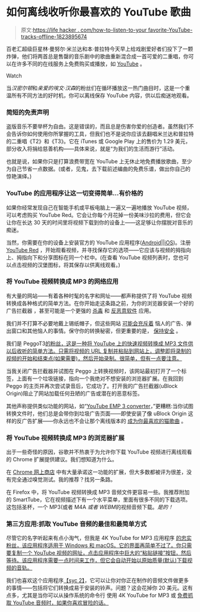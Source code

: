 # 如何离线收听你最喜欢的 YouTube 歌曲

> 原文:[https://life hacker . com/how-to-listen-to-your favorite-YouTube-tracks-offline-1823895674](https://lifehacker.com/how-to-listen-to-your-favorite-youtube-tracks-offline-1823895674)

百老汇超级巨星林·曼努尔·米兰达和本·普拉特今天早上给戏剧爱好者们投下了一颗炸弹，他们将两首总是售罄的音乐剧中的歌曲重新混合成一首可爱的二重唱，你可以在许多不同的在线服务上免费购买或播放，如 [YouTube](https://www.youtube.com/watch?v=2aQykuIaJVI) 。

Watch

当*汉密尔顿*和*亲爱的埃文·汉森*的粉丝们在循环播放这一热门曲目时，这是一个重温所有不同方法的好时机，你可以离线保存 YouTube 内容，供以后痴迷地观看。

### 简短的免责声明

盗版音乐不要举杯为自由。这是错误的，而且总是伤害你爱的创造者。虽然我们不会告诉你如何使用你所掌握的工具，但我们也不是说你应该去翻唱米兰达和普拉特的二重唱《T2》和《T3》。它在 iTunes 或 Google Play 上的售价为 1.29 美元，部分收入将捐给慈善机构——具体来说，就是“为我们的生活而游行”活动。

也就是说，如果你只是打算浪费带宽在 YouTube 上无休止地免费播放歌曲，至少为自己节省一点数据。(或者，见鬼，去下载前述编曲的免费乐谱，做出你自己的惊艳演绎。)

### YouTube 的应用程序让这一切变得简单...有价格的

如果你经常发现自己在智能手机或平板电脑上一遍又一遍地播放 YouTube 视频，可以考虑购买 YouTube Red。它会让你每个月花掉一份美味沙拉的费用，但它会让你在长达 30 天的时间里将视频下载到你的设备上——这足够让你摆脱对音乐的痴迷。

当然，你需要在你的设备上安装官方的 YouTube 应用程序([Android](https://play.google.com/store/apps/details?id=com.google.android.youtube&hl=en)||[iOS](https://itunes.apple.com/us/app/youtube-watch-listen-stream/id544007664?mt=8))。注册 [YouTube Red](https://www.youtube.com/red) ，开始观看视频，并寻找保存它的选项——它应该与视频的拇指向上、拇指向下和分享图标在同一个栏中。(在查看 YouTube 视频列表时，您也可以点击视频的汉堡图标，将其保存以供离线观看。)

### 将 YouTube 视频转换成 MP3 的网络应用

有大量的网站——有着各种时髦的名字和网址——都声称提供了将 YouTube 视频转换成各种格式的简单方法。在你开始走这条路之前，为你的浏览器安装一个好的广告拦截器 ，甚至可能是一个更强的 [杀毒](https://lifehacker.com/the-best-antivirus-app-for-windows-5865356) 和 [反恶意软件](https://lifehacker.com/the-difference-between-antivirus-and-anti-malware-and-1176942277) 应用。

我们并不打算不必要地戴上锡纸帽子，但这些网站 [可能会充斥着](https://www.reddit.com/r/software/comments/6ql782/are_there_any_safe_youtube_to_mp3_converters_out/) 恼人的广告、弹出窗口和其他恼人的事情。保守你的转换秘密，但更重要的是， [保持安全](https://www.youtube.com/watch?v=_YhpauKGgQ4) 。

我们是 PeggoT3[的粉丝，这是一种将 YouTube 上的快速视频转换成 MP3 文件供以后收听的简单方法。只需将视频的 URL 复制并粘贴到网站上，调整即将录制的视频的开始和结束点(如果需要)，然后开始录制。很简单，但有一点要注意。](https://lifehacker.com/peggo-converts-youtube-videos-to-audio-for-offline-list-1607560507#_ga=2.196559909.862621771.1521471770-396842925.1520800403)

当我关闭广告拦截器并试图在 Peggo 上转换视频时，该网站最初打开了一个标签，上面有一个垃圾链接，指向一个我绝对不想安装的浏览器扩展。在我回到 Peggo 的主页并再次尝试录音后，它成功了。打开我的广告拦截器(uBlock Origin)阻止了网站加载任何丑陋的广告或潜在的恶意标签。

其他声称提供类似功能的网站，如“[YouTube EMP 3 converter](https://www.ytbmp3.com/)，”更糟糕:当你试图转换文件时，他们总是会带你到垃圾广告页面——即使安装了像 uBlock Origin 这样的反广告扩展——你永远也不会让那个离线版本的 [成为你最喜欢的猫歌曲](https://www.youtube.com/watch?v=IZ58M1sAaWY) 。

### **将 YouTube 视频转换成 MP3 的浏览器扩展**

出于一些奇怪的原因，谷歌并不热衷于为允许你下载 YouTube 视频进行离线观看的 Chrome 扩展提供建议。我们想知道为什么。

在 [Chrome 网上商店](https://chrome.google.com/webstore/search/youtube%20mp3?hl=en&_category=extensions) 中有大量承诺这一功能的扩展，但大多数都被评为很差，没有完全通过嗅觉测试。我的推荐？找另一条路。

在 Firefox 中，将 YouTube 视频转换成 MP3 音频文件更容易一些。我推荐附加的 SmartTube，它在视频描述下有一个水平菜单，里面有很多不同的下载选项。这包括圣杯，一个 MP3(或者 M4A *或者 WEBM*的视频音频下载。*是的！*

### 第三方应用:抓取 YouTube 音频的最佳和最简单方式

尽管它的名字听起来有点小淘气，但我是 4K YouTube for MP3 应用程序 [的忠实粉丝，该应用程序适用于 Windows 和 macOS。它的界面再简单不过了。你只需要复制一个 YouTube 视频的网址，点击应用程序中巨大的“粘贴链接”按钮，然后等待。该应用程序需要一点时间来工作，但它会自动开始以原始质量(默认)下载视频的音轨。](https://www.4kdownload.com/products/product-youtubetomp3)

我们也喜欢这个应用程序[【syc 2】](https://lifehacker.com/this-app-converts-streaming-videos-to-audio-files-1796684634)，它可以让你对你正在制作的音频文件做更多的事情——包括将它们转换成易于安装的铃声。问题？这会花掉你 20 美元。这有点多，尤其是当你可以从操作系统的命令行 使用 4K YouTube for MP3 或 [免费抓取 YouTube 音频时，如果你喜欢冒险的话。](https://rg3.github.io/youtube-dl/)